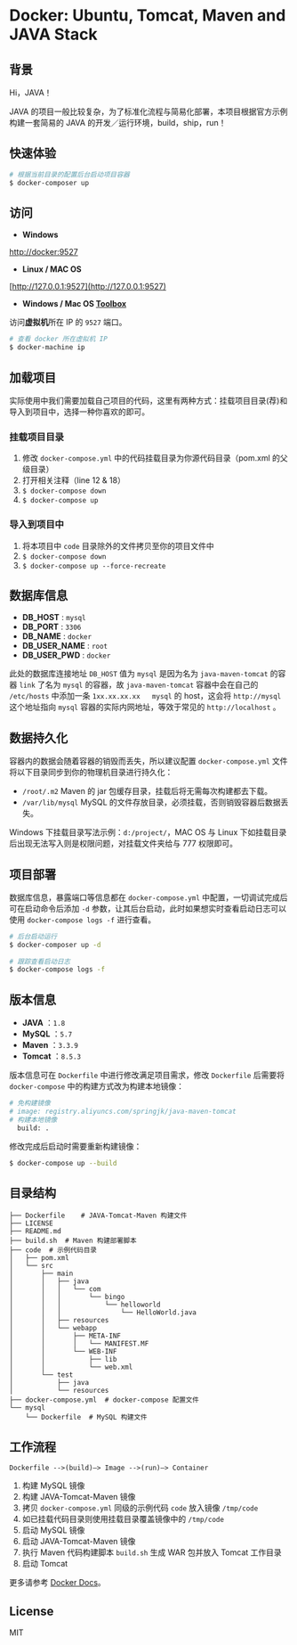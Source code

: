 # Docker: Ubuntu, Tomcat, Maven and JAVA Stack
## 背景
Hi，JAVA！

JAVA 的项目一般比较复杂，为了标准化流程与简易化部署，本项目根据官方示例构建一套简易的 JAVA 的开发／运行环境，build，ship，run！

## 快速体验
``` bash
# 根据当前目录的配置后台启动项目容器
$ docker-composer up
```

## 访问
* **Windows**

[http://docker:9527](http://docker:9527)

* **Linux / MAC OS**

[http://127.0.0.1:9527](http://127.0.0.1:9527)

* **Windows / Mac OS [Toolbox](https://docs.docker.com/docker-for-mac/docker-toolbox/)**

访问**虚拟机**所在 IP 的 `9527` 端口。

``` bash
# 查看 docker 所在虚拟机 IP
$ docker-machine ip
```

## 加载项目
实际使用中我们需要加载自己项目的代码，这里有两种方式：挂载项目目录(荐)和导入到项目中，选择一种你喜欢的即可。

### 挂载项目目录
1. 修改 `docker-compose.yml` 中的代码挂载目录为你源代码目录（pom.xml 的父级目录）
2. 打开相关注释（line 12 & 18）
3. `$ docker-compose down`
4. `$ docker-compose up`

### 导入到项目中
1. 将本项目中 `code` 目录除外的文件拷贝至你的项目文件中
2. `$ docker-compose down`
3. `$ docker-compose up --force-recreate`

## 数据库信息
* **DB_HOST** : `mysql`
* **DB_PORT** : `3306`
* **DB_NAME** : `docker`
* **DB_USER_NAME** : `root`
* **DB_USER_PWD** : `docker`

此处的数据库连接地址 `DB_HOST` 值为 `mysql` 是因为名为 `java-maven-tomcat` 的容器 `link` 了名为 `mysql` 的容器，故 `java-maven-tomcat` 容器中会在自己的 `/etc/hosts` 中添加一条 `1xx.xx.xx.xx   mysql` 的 host，这会将 `http://mysql` 这个地址指向 `mysql` 容器的实际内网地址，等效于常见的 `http://localhost` 。

## 数据持久化
容器内的数据会随着容器的销毁而丢失，所以建议配置 `docker-compose.yml` 文件将以下目录同步到你的物理机目录进行持久化：

* `/root/.m2` 	Maven 的 jar 包缓存目录，挂载后将无需每次构建都去下载。
* `/var/lib/mysql` MySQL 的文件存放目录，必须挂载，否则销毁容器后数据丢失。

Windows 下挂载目录写法示例：`d:/project/`，MAC OS 与 Linux 下如挂载目录后出现无法写入则是权限问题，对挂载文件夹给与 777 权限即可。

## 项目部署
数据库信息，暴露端口等信息都在 `docker-compose.yml` 中配置，一切调试完成后可在启动命令后添加 `-d` 参数，让其后台启动，此时如果想实时查看启动日志可以使用 `docker-compose logs -f` 进行查看。

``` bash
# 后台启动运行
$ docker-composer up -d
	
# 跟踪查看启动日志
$ docker-compose logs -f
```

## 版本信息
* **JAVA** ：`1.8`
* **MySQL** ：`5.7`
* **Maven** ：`3.3.9`
* **Tomcat** ：`8.5.3`

版本信息可在 `Dockerfile` 中进行修改满足项目需求，修改 `Dockerfile` 后需要将 `docker-compose` 中的构建方式改为构建本地镜像：

``` bash
# 免构建镜像
# image: registry.aliyuncs.com/springjk/java-maven-tomcat
# 构建本地镜像
  build: .
```

修改完成后启动时需要重新构建镜像：

``` bash
$ docker-compose up --build
```

## 目录结构

```
├── Dockerfile	  # JAVA-Tomcat-Maven 构建文件
├── LICENSE
├── README.md
├── build.sh  # Maven 构建部署脚本
├── code  # 示例代码目录
│   ├── pom.xml
│   └── src
│       ├── main
│       │   ├── java
│       │   │   └── com
│       │   │       └── bingo
│       │   │           └── helloworld
│       │   │               └── HelloWorld.java
│       │   ├── resources
│       │   └── webapp
│       │       ├── META-INF
│       │       │   └── MANIFEST.MF
│       │       └── WEB-INF
│       │           ├── lib
│       │           └── web.xml
│       └── test
│           ├── java
│           └── resources
├── docker-compose.yml  # docker-compose 配置文件
└── mysql
    └── Dockerfile  # MySQL 构建文件
``` 

## 工作流程
`Dockerfile -->(build)–> Image -->(run)–> Container`

1. 构建 MySQL 镜像
2. 构建 JAVA-Tomcat-Maven 镜像
3. 拷贝 `docker-compose.yml` 同级的示例代码 `code` 放入镜像 `/tmp/code`
4. 如已挂载代码目录则使用挂载目录覆盖镜像中的 `/tmp/code`
5. 启动 MySQL 镜像
6. 启动 JAVA-Tomcat-Maven 镜像
7. 执行 Maven 代码构建脚本 `build.sh` 生成 WAR 包并放入 Tomcat 工作目录
8. 启动 Tomcat

更多请参考 [Docker Docs](https://docs.docker.com/)。

## License
MIT







